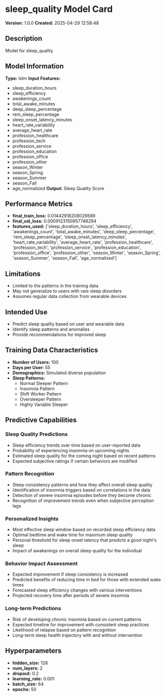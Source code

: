 # sleep_quality Model Card

**Version:** 1.0.0
**Created:** 2025-04-29 12:58:48

## Description
Model for sleep_quality

## Model Information
**Type:** lstm
**Input Features:**
- sleep_duration_hours
- sleep_efficiency
- awakenings_count
- total_awake_minutes
- deep_sleep_percentage
- rem_sleep_percentage
- sleep_onset_latency_minutes
- heart_rate_variability
- average_heart_rate
- profession_healthcare
- profession_tech
- profession_service
- profession_education
- profession_office
- profession_other
- season_Winter
- season_Spring
- season_Summer
- season_Fall
- age_normalized
**Output:** Sleep Quality Score

## Performance Metrics
- **final_train_loss:** 0.01442918208028589
- **final_val_loss:** 0.0009123150957748294
- **features_used:** ['sleep_duration_hours', 'sleep_efficiency', 'awakenings_count', 'total_awake_minutes', 'deep_sleep_percentage', 'rem_sleep_percentage', 'sleep_onset_latency_minutes', 'heart_rate_variability', 'average_heart_rate', 'profession_healthcare', 'profession_tech', 'profession_service', 'profession_education', 'profession_office', 'profession_other', 'season_Winter', 'season_Spring', 'season_Summer', 'season_Fall', 'age_normalized']

## Limitations
- Limited to the patterns in the training data
- May not generalize to users with rare sleep disorders
- Assumes regular data collection from wearable devices

## Intended Use
- Predict sleep quality based on user and wearable data
- Identify sleep patterns and anomalies
- Provide recommendations for improved sleep

## Training Data Characteristics
- **Number of Users:** 100
- **Days per User:** 55
- **Demographics:** Simulated diverse population
- **Sleep Patterns:**
  - Normal Sleeper Pattern
  - Insomnia Pattern
  - Shift Worker Pattern
  - Oversleeper Pattern
  - Highly Variable Sleeper

## Predictive Capabilities

### Sleep Quality Predictions
- Sleep efficiency trends over time based on user-reported data
- Probability of experiencing insomnia on upcoming nights
- Estimated sleep quality for the coming night based on recent patterns
- Expected subjective ratings if certain behaviors are modified

### Pattern Recognition
- Sleep consistency patterns and how they affect overall sleep quality
- Identification of insomnia triggers based on correlations in the data
- Detection of severe insomnia episodes before they become chronic
- Recognition of improvement trends even when subjective perception lags

### Personalized Insights
- Most effective sleep window based on recorded sleep efficiency data
- Optimal bedtime and wake time for maximum sleep quality
- Personal threshold for sleep onset latency that predicts a good night's sleep
- Impact of awakenings on overall sleep quality for the individual

### Behavior Impact Assessment
- Expected improvement if sleep consistency is increased
- Predicted benefits of reducing time in bed for those with extended wake times
- Forecasted sleep efficiency changes with various interventions
- Projected recovery time after periods of severe insomnia

### Long-term Predictions
- Risk of developing chronic insomnia based on current patterns
- Expected timeline for improvement with consistent sleep practices
- Likelihood of relapse based on pattern recognition
- Long-term sleep health trajectory with and without intervention

## Hyperparameters
- **hidden_size:** 128
- **num_layers:** 2
- **dropout:** 0.2
- **learning_rate:** 0.001
- **batch_size:** 64
- **epochs:** 50
